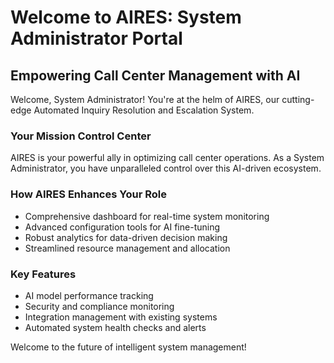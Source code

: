 # Welcome to AIRES: System Administrator Portal

## Empowering Call Center Management with AI

Welcome, System Administrator! You're at the helm of AIRES, our cutting-edge Automated Inquiry Resolution and Escalation System.

### Your Mission Control Center

AIRES is your powerful ally in optimizing call center operations. As a System Administrator, you have unparalleled control over this AI-driven ecosystem.

### How AIRES Enhances Your Role

- Comprehensive dashboard for real-time system monitoring
- Advanced configuration tools for AI fine-tuning
- Robust analytics for data-driven decision making
- Streamlined resource management and allocation

### Key Features

- AI model performance tracking
- Security and compliance monitoring
- Integration management with existing systems
- Automated system health checks and alerts


Welcome to the future of intelligent system management!